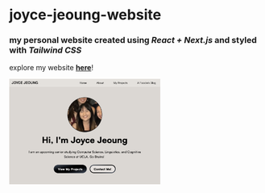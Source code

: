 # joyce-jeoung-website
### my personal website created using *React + Next.js* and styled with *Tailwind CSS*

explore my website [**here**](https://joycejeoung.com)!

<img width="300" alt="Joyce Jeoung Portfolio Home Page" 
  src="public/images/portfolio-homepage.png" />
